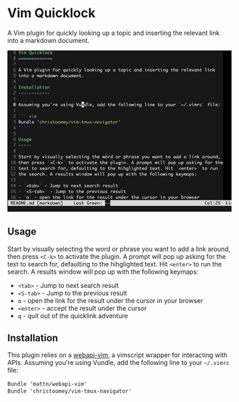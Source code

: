 Vim Quicklock
=============

A Vim plugin for quickly looking up a topic and inserting the relevant link
into a markdown document.

![Overview](./overview.gif)

Usage
-----

Start by visually selecting the word or phrase you want to add a link around,
then press `<C-k>` to activate the plugin. A prompt will pop up asking for the
text to search for, defaulting to the hihglighted text. Hit `<enter>` to run
the search. A results window will pop up with the following keymaps:

- `<tab>` - Jump to next search result
- `<S-tab>` - Jump to the previous result
- `o` - open the link for the result under the cursor in your browser
- `<enter>` - accept the result under the cursor
- `q` - quit out of the quicklink adventure

Installation
------------

This plugin relies on a [webapi-vim][], a vimscript wrapper for interacting
with APIs. Assuming you're using Vundle, add the following line to your
`~/.vimrc` file:

``` vim
Bundle 'mattn/webapi-vim'
Bundle 'christoomey/vim-tmux-navigator'
```

[webapi-vim]: https://github.com/mattn/webapi-vim
